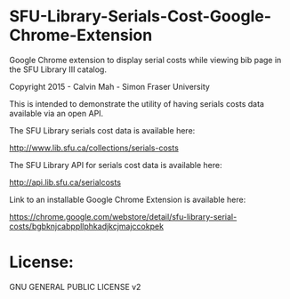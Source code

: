 # SFU-Library-Serials-Cost-Google-Chrome-Extension
Google Chrome extension to display serial costs while viewing bib page in the SFU Library III catalog.

Copyright 2015 - Calvin Mah - Simon Fraser University

This is intended to demonstrate the utility of having serials costs data available via an open API.

The SFU Library serials cost data is available here:

http://www.lib.sfu.ca/collections/serials-costs

The SFU Library API for serials cost data is available here:

http://api.lib.sfu.ca/serialcosts

Link to an installable Google Chrome Extension is available here:

https://chrome.google.com/webstore/detail/sfu-library-serial-costs/bgbknjcabppllphkadjkcjmajccokpek


License:
================================
GNU GENERAL PUBLIC LICENSE v2
